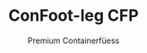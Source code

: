 ---
title: "ConFoot-leg CFP"
subtitle: "Premium Containerfüess"
mainImage: "/images/products/confoot-leg-cfp-main.jpg"
gallery:
  - "/images/products/confoot-leg-cfp-1.jpg"
  - "/images/products/confoot-leg-cfp-2.jpg"
  - "/images/products/confoot-leg-cfp-3.jpg"
shortDescription: "ConFoot-leg CFP isch üsi Premium-Lösung für Containerfüess, wo verbessereti Funktione für spezialisieri Container-Operatione biete."
technicalDescription: "D'ConFoot-leg CFP integriert fortschrittlichi Materiale und Designelement, wo für überragendi Leistung i anspruchsvollen Umgebige und spezialisierte Applikatione sorge."
videoID: "da7h7VgJHgs"
specifications:
  - name: "Gewicht"
    value: "26 kg"
  - name: "Tragfähigkeit"
    value: "36 Tonne"
  - name: "Maass"
    value: "48 × 32 × 28 cm"
  - name: "Material"
    value: "Hochwertiger Legierungsstahl"
  - name: "Höchi-Bereich"
    value: "1.043 mm bis 1.448 mm"
price: "3.600 EUR zzgl. MwSt"
priceVAT: "4.356 EUR inkl. MwSt"
pricingNotes: "Premium-Servicepaket verfügbar. Bitte kontaktier dä Verkaufs-Team für Details."
buyLink: "/contact"
howToUse: |
  1. Positionier dä CFP-Füess bi dä Container-Eckguss
  2. Aktiviere dä fortschrittliche Verriegelungsmekanismus
  3. Stell d'Höchi a, wänn nötig, mit em integriertä Einstell-System
  4. Wiederhol das für alli nötige Ecken
  5. Mach e Stabilitätsprüefig, bevor du witerfahrsch
benefits:
  - title: "Verbessereti Stabilität"
    description: "Ds überragendi Design sorgt für e ussergwöhnlichi Stabilität, au uf unebene Flächen"
  - title: "Höchi-Verstellbarkeet"
    description: "Dr integriertä Einstell-System ermöglicht d'feine Abstimmig vo dr Container-Höchi"
  - title: "Extreme Haltbarkeit"
    description: "Baut us Premium-Material für e verlängerti Lebensdauer au i widrige Bedingige"
  - title: "Spezialisierte Applikatione"
    description: "Ideal für spezialisieri Container-Operatione, wo e präzisi Positionierig fordert"
  - title: "Fortschrittligi Sicherheits-Highlights"
    description: "Integriert zusätzliche Sicherheitsmechanisme, um Abrutsche z'verhinderä und e sichere Container-Handhabig z'sicherä"
  - title: "Premium-Leistung"
    description: "Konstruiert, um d'Branschstandards bi Tragfähigkeit und Betriebszuverlässigkeit z'übertreffe"
articleContent: |
  ## Was isch d'ConFoot-leg CFP?

  ConFoot-leg CFP isch üsi Premium-Lösung für Containerfüess, entwicklet für spezialisieri Container-Operatione und anspruchsvolle Umgebige. Mit fortschrittliche Materiale und innovativer Ingenieurskunst bieted s'CFP-Modell meh Funktionalität als üsi Standard-Lösige und sorgt für überragendi Leistung i fordernde Applikatione. S'Premium-Design macht's besonders geeiget für Industriezweie, wo Präzision, Zuverlässigkeit und Haltbarkeit oberste Priorität hend.

  ## Wie's funktioniert

  D'ConFoot-leg CFP funktionieret uf de gliiche Grundprinzipie wie üsi Standard-Containerfüess, integriert aber fortschrittlichi Features für überragendi Leistung. D'Füess werde sicher an dä Container-Eckguss befestigt dank üsem verbesserte Verriegelungsmekanismus, wo selbst uf unebene Flächen e aussergwöhnlichi Stabilität garantiärt. S'integrierte Höchi-Einstellsystem ermöglicht e präzisi Positionierig und isch drum ideal für spezialisieri Logistik-Operatione, wo Genauigkeit entscheedend isch.

  ## Wie d'ConFoot-leg CFP funktioniert

  ### Fortgeschrittlicher Mechanismus

  D'ConFoot-leg CFP nutzt e raffinierets Befestigungs- und Stützsystem, wo d'Höchstform vo dr Container-Handhabigstechnologie darstellt. Jede Füess het e präzisionsgfeierte Verriegelungsmekanismus, wo e aussergwöhnlich sichere Verbindung zu Container-Eckguss herstellt. Gebaut us hochwertigem Legierungsstahl liefert s'CFP überragendi Stärke und Haltbarkeit, während s' mit em handliche Gewicht vo 26kg pro Stück überzeugt.

  Was ds CFP wirklich uszeichnet, isch s'integrierte Höchi-Einstellsystem, wo e präzisi Feineinstellung vo de Container-Positionierig mit Millimeter-Genauigkeit ermöglicht. Die Funktion isch besonders wertvoll in spezialisierte Applikatione, wo exakti Ausrichtig entscheidend isch. D'Füess chönd im Bereich vo 1.043mm bis 1.448mm verstellt werde und biete so Flexibilität für unterschiedlichi Betriebsanforderige.

  ### Vorteili vom fortgeschrittliche Mechanismus

  1. Superior Stability: Ds verbessereti Design sorgt für aussergwöhnlichi Stabilität, au uf anspruchsvolle Flächen, wodurch s'Risiko vo Verschiebe oder Umstürze minimiert wird.
  2. Precision Positioning: S'integrierte Einstell-System ermöglicht e exakti Platzierig vo dr Container, was für spezialisieri Fertigungs- und Logistik-Operatione kritisch isch.
  3. Enhanced Load Capacity: Mit ere Tragfähigkeit vo 36 Tonne übertrifft ds CFP de Standard und isch für schwäreri spezialisierte Container guet geeignet.
  4. Extended Operational Life: Premium-Materiale und konstruktive Baumerkmal sicheri e langi Betriebsdauer, au bi intensivem Einsatz i widrige Umgebige.

  Dr fortgeschrittliche Mechanismus vo dr ConFoot-leg CFP zeigt üses Engagement für Innovation und Exzellenz i dr Container-Handhabigs-Lösige und liefert unerreichti Leistung für d'me anspruchsvollste Applikatione.

  ## Applikatione vo dr ConFoot-leg CFP

  ### Spezialisierte Fertigung
  I spezialisierte Fertigungsumgebige zeigt d'ConFoot-leg CFP ihre Stärke, indem sie d'Präzision und Stabilität liefert, wo für kritischi Produktionsprozesse nötig sind. D'Fähigkeit, Container exakt z'positioniere, sorgt für e nahtlose Integration mit Fertigungslinie und Ausrüstung. Die Präzision isch vor allem in Industriezweie wie Elektronik, Luft- und Raumfahrt und Automobilfertigung von grosser Bedeutung, wo Bauteiltoleranze und Produktionsgenauigkeit in Millimetern gmäss werde.

  ### Anspruchsvolle Umgebige
  D'ConFoot-leg CFP isch speziel entwicklet für dä Einsatz i anspruchsvollen Umgebige, wo Standard-Containerfüess nöd gnueg wären. Durch sini robuste Konstruktion isch sie ideal für Offshore-Operatione, extreme Witterigsbedingige und industrielle Umgebige mit harsch chemische oder physikalische Einflüsse. D'Premium-Legierungsstahl-Konstruktion widerstandet Korrosion, Stossschade und Strukturermüdig, und garantieret so e zuverlässigi Leistung, wo anderi Ausrüstige versäge würden.

  ### Umgang mit wertvolle Ladig
  Beim Transport und Lagerig vo wertvoller oder empfindlicher Ladig sind d'verbessereti Stabilität und Sicherheite, wo ds CFP bieted, unschätzbar. D'präzise Positionierig und d'überragendi Lastverteilung minimiere s'Risiko vo Verschiebe oder Schade während em Handling. Das macht ds CFP zur erste Wahl für Industriezweie, wo empfindlichi Geräte, Luxusgüter oder unersetzligi Artikel betreut werde – wo d'Kosten vo Schade d'Investition in Premiummateriali weit überstiege.

  D'spezialisierten Funktione vo dr ConFoot-leg CFP mache sie zur definitiven Lösung für Operatione, wo Standard-Container-Handhabigsgeräte de erforderliche Leistungsstandard oder Zuverlässigkeitsvorgabe nöd erfülle.

  ### Vorteili und Beschränkige

  #### Vorteili

  D'ConFoot-leg CFP bietet aussergewöhnlechi Vorteili für spezialisieri Container-Operatione. D'spremium Konstruktion sorgt für überragendi Haltbarkeit i widrige Umgebige, verlängert d'Betriebsdauer und senkt d'Kosten für Ersatz. S'integrierte Höchi-Einstellsystem ermöglicht e präzisi Container-Positionierig, was für spezialisieri Fertigungs- und Logistikapplikatione entscheidend isch. Mit ere Tragfähigkeit vo 36 Tonne übertrifft ds CFP d'Branschstandards und cha schwäreri spezialisierte Container ufgnoh. D'fortschrittlige Stabilitätsmerkmale garantiered en sichere Handling, au uf unebene Flächen, und reduziere so s'Risiko vo Unfäll und Schade. Zusätzlich macht d'Kompatibilität vom CFP mit automatisierte Systeme d'Zukunftssicherheit für sich wandelndi Logistik-Operatione us.

  #### Beschränkige

  Trotz ihre überragende Funktione het d'ConFoot-leg CFP au e paar Beschränkige, wo berücksichtigt werde müend. D'Premium-Features chömed mitere höcherä Anfangsinvestition im Verglich zu Standard-Containerfüess, was für routinemässig Container-Operatione eventuell nöd gerechtfertigt isch. Mit 26kg pro Stück isch ds CFP leicht schwerer als Standardmodelle und chönt zusätzliche Handhabigsüberlegige erfordere. D'fortschrittlige Features setzed au umfassendere Schulige für Bediener voraus, um s'System vollz'nutze. Die Faktoren söllte sorgfälteg im Lichte vo de betrieblichen Anforderungen abgwägt werde, bevor ds CFP für spezifischi Applikatione in Betracht gnoh wird.

  ## Zuekunfts-Entwicklige

  ### Laufendi Forsche
  Üses Forschigs- und Entwicklungsteam schafft ständig dranne, d'Funktione vo dr ConFoot-leg CFP z'verbessere. D'aktuelle Forsche konzentriere sich druf, fortschrittligi Verbundmateriale iizbinde, um s'Stärke-Gwicht-Verhältnis no optimal abzustimme – womit s'Gewicht eventuell reduziert werde chönt, ohni d'Tragfähigkeit z'verringere. Mir probiere au intelligenti Sensorik-Technologie us, wo Belastige, Lastverteilige und strukturelli Integrität i Echtzyt überwache chönne und so wertvolli Date für präventiv Instandhaltig und Sicherheitsaspekte liefere.

  ### Features vo dr nöchste Generation
  D'nöchste Generation vo dr ConFoot-leg CFP wird voraussichtlich integrierte digitali Funktione ufweise, wo e nahtlose Integration mit Industry 4.0-Systeme ermögliche. Under Entwicklung stöh au RFID-Tracking, Fernüberwachigs-Fähigkeiten und Kompatibilität mit Lagersysteme uf em Plan. Zusätzlich prüefe mir automatisiert Einstellmechanismen, wo d'Präzision no zäme verbessere und dr Bedienigsufwand senke chönnten. Diese Fortschrittlichkeit wird sicherstelle, dass ds CFP d'wachsende Bedingige vo spezialisierte Container-Operatione inere immer digitaler und automatisierter industrielle Landschaft erfülle.

  Die laufendi Entwicklige spiegelä üses Engagement für Innovation und Exzellenz in de Container-Handhabigs-Lösige wider und sichered, dass d'ConFoot-leg CFP am Puls vo dr spezialisierte Container-Handhabigs-Technologie bleibt.
---